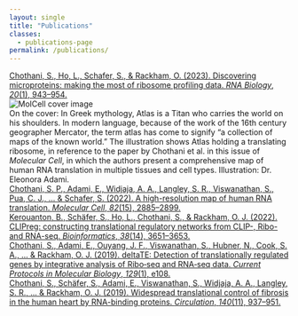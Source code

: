 ```yaml
---
layout: single
title: "Publications"
classes:
  - publications-page
permalink: /publications/
---
```




<div class="publication-entry">
  <div class="publication-text">
    <a href="https://www.tandfonline.com/doi/full/10.1080/15476286.2023.2279845" class="text-link">
      Chothani, S., Ho, L., Schafer, S., & Rackham, O. (2023). Discovering microproteins: making the most of ribosome profiling data. <em>RNA Biology</em>, <em>20</em>(1), 943–954.
    </a>
  </div>

  <div class="pubimage-wrapper">
    <div class="pubimage-hover-container">
      <img src="{{ '/assets/images/cover.tif' | relative_url }}" alt="MolCell cover image">
    </div>
    <div class="hover-text-box">
      On the cover: In Greek mythology, Atlas is a Titan who carries the world on his shoulders. In modern language, because of the work of the 16th century geographer Mercator, the term atlas has come to signify “a collection of maps of the known world.” The illustration shows Atlas holding a translating ribosome, in reference to the paper by Chothani et al. in this issue of <em>Molecular Cell</em>, in which the authors present a comprehensive map of human RNA translation in multiple tissues and cell types. Illustration: Dr. Eleonora Adami.
    </div>
  </div>
</div>


<div class="publication-entry">
  <div class="publication-text">
    <a href="https://www.cell.com/molecular-cell/fulltext/S1097-2765(22)00606-2?uuid=uuid%3Ad64a17c6-406a-4124-96ed-d6ebc23c1cee" class="text-link">
      Chothani, S. P., Adami, E., Widjaja, A. A., Langley, S. R., Viswanathan, S., Pua, C. J., ... & Schafer, S. (2022). A high-resolution map of human RNA translation. <em>Molecular Cell</em>, <em>82</em>(15), 2885–2899.
    </a>
  </div>
</div>

<div class="publication-entry">
  <div class="publication-text">
    <a href="https://academic.oup.com/bioinformatics/article/38/14/3651/6598794" class="text-link">
      Kerouanton, B., Schäfer, S., Ho, L., Chothani, S., & Rackham, O. J. (2022). CLIPreg: constructing translational regulatory networks from CLIP-, Ribo- and RNA-seq. <em>Bioinformatics</em>, <em>38</em>(14), 3651–3653.
    </a>
  </div>
</div>

<div class="publication-entry">
  <div class="publication-text">
    <a href="https://currentprotocols.onlinelibrary.wiley.com/doi/full/10.1002/cpmb.108" class="text-link">
      Chothani, S., Adami, E., Ouyang, J. F., Viswanathan, S., Hubner, N., Cook, S. A., ... & Rackham, O. J. (2019). deltaTE: Detection of translationally regulated genes by integrative analysis of Ribo‐seq and RNA‐seq data. <em>Current Protocols in Molecular Biology</em>, <em>129</em>(1), e108.
    </a>
  </div>
</div>

<div class="publication-entry">
  <div class="publication-text">
    <a href="https://www.ahajournals.org/doi/full/10.1161/CIRCULATIONAHA.119.039596" class="text-link">
      Chothani, S., Schäfer, S., Adami, E., Viswanathan, S., Widjaja, A. A., Langley, S. R., ... & Rackham, O. J. (2019). Widespread translational control of fibrosis in the human heart by RNA-binding proteins. <em>Circulation</em>, <em>140</em>(11), 937–951.
    </a>
  </div>
</div>

